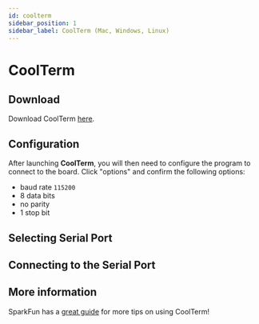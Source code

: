 ```yaml
---
id: coolterm
sidebar_position: 1
sidebar_label: CoolTerm (Mac, Windows, Linux)
---
```


# CoolTerm

## Download

Download CoolTerm [here](https://freeware.the-meiers.org/).

## Configuration

After launching **CoolTerm**, you will then need to configure the program to connect to the board. Click "options" and confirm the following options:

* baud rate `115200`
* 8 data bits
* no parity
* 1 stop bit

## Selecting Serial Port

## Connecting to the Serial Port

## More information

SparkFun has a [great guide](https://learn.sparkfun.com/tutorials/terminal-basics/coolterm-windows-mac-linux) for more tips on using CoolTerm!